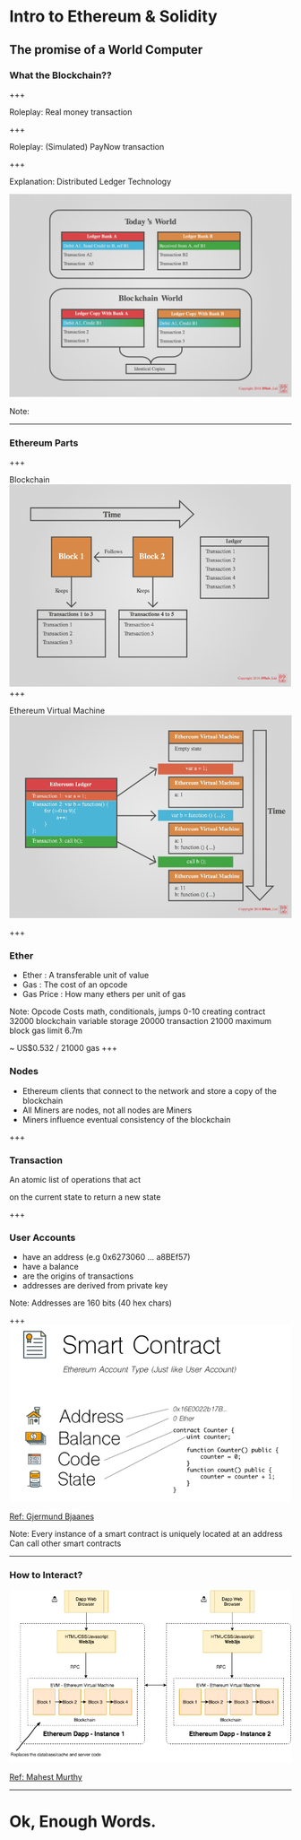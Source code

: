 # Intro to Ethereum & Solidity 

The promise of a World Computer
---

### What the Blockchain??

+++

Roleplay: Real money transaction

+++

Roleplay: (Simulated) PayNow transaction

+++

Explanation: Distributed Ledger Technology

![Blockchain World](./images/blockchain_world.png)

Note:

---

### Ethereum Parts

+++

Blockchain
![Blockchain Data Structure](./images/blockchain_datastructure.png)
+++

Ethereum Virtual Machine
![EVM](./images/evm.png)

+++

### Ether
- Ether     : A transferable unit of value
- Gas       : The cost of an opcode 
- Gas Price  : How many ethers per unit of gas

Note:
Opcode Costs
math, conditionals, jumps 0-10
creating contract 32000
blockchain variable storage 20000
transaction 21000
maximum block gas limit 6.7m

~ US$0.532 / 21000 gas 
+++

### Nodes
- Ethereum clients that connect to the network and store a copy of the blockchain
- All Miners are nodes, not all nodes are Miners
- Miners influence eventual consistency of the blockchain

+++

### Transaction

An atomic list of operations that act 

on the current state to return a new state

+++

### User Accounts
- have an address (e.g 0x6273060 ... a8BEf57)
- have a balance
- are the origins of transactions
- addresses are derived from private key

Note:
Addresses are 160 bits (40 hex chars)

+++
![Smart Contract Accounts](./images/smartcontract_accounts.png)

[Ref: Gjermund Bjaanes](http://www.gjermundbjaanes.com/understanding-ethereum-smart-contracts/)

Note:
Every instance of a smart contract is uniquely located at an address
Can call other smart contracts

---

### How to Interact?

![All Together Now](./images/alltogethernow.png)

 
[Ref: Mahest Murthy](https://medium.com/@mvmurthy/ethereum-for-web-developers-890be23d1d0c)

---
# Ok, Enough Words.


